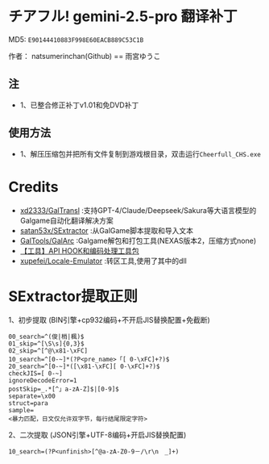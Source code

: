 # チアフル! gemini-2.5-pro 翻译补丁

MD5: `E90144410883F998E60EACB889C53C1B`

作者： natsumerinchan(Github) == 雨宮ゆうこ

## 注
- 1、已整合修正补丁v1.01和免DVD补丁

## 使用方法
- 1、解压压缩包并把所有文件复制到游戏根目录，双击运行`Cheerfull_CHS.exe`

# Credits

- [xd2333/GalTransl](https://github.com/xd2333/GalTransl.git) :支持GPT-4/Claude/Deepseek/Sakura等大语言模型的Galgame自动化翻译解决方案
- [satan53x/SExtractor](https://github.com/satan53x/SExtractor.git) :从GalGame脚本提取和导入文本
- [GalTools/GalArc](https://github.com/GalTools/GalArc.git) :Galgame解包和打包工具(NEXAS版本2，压缩方式none)
- [【工具】API HOOK和编码处理工具包](https://www.ai2.moe/topic/29225-【工具】api-hook和编码处理工具包)
- [xupefei/Locale-Emulator](https://github.com/xupefei/Locale-Emulator.git) :转区工具,使用了其中的dll

# SExtractor提取正则
1、初步提取
(BIN引擎+cp932编码+不开启JIS替换配置+免截断)
```
00_search=^(俊|梢|楓)$
01_skip=^[\S\s]{0,3}$
02_skip=^[^@\x81-\xFC]
10_search=^[0-~]*(?P<pre_name>「[ 0-\xFC]+?)$
20_search=^[0-~]*([\x81-\xFC][ 0-\xFC]+?)$
checkJIS=[ 0-~]
ignoreDecodeError=1
postSkip=_.*[^」a-zA-Z]$|[0-9]$
separate=\x00
struct=para
sample=
<暴力匹配，日文仅允许双字节，每行结尾限定字符>
```

2、二次提取
(JSON引擎+UTF-8编码+开启JIS替换配置)
```
10_search=(?P<unfinish>[^@a-zA-Z0-9－/\r\n　_]+)
```
